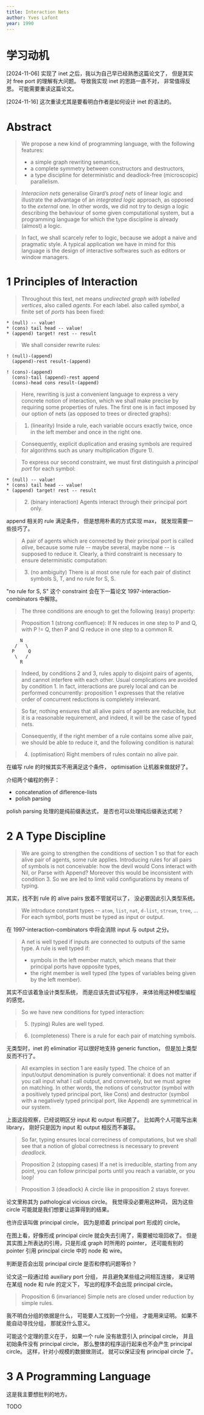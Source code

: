 ```yaml
---
title: Interaction Nets
author: Yves Lafont
year: 1990
---
```


# 学习动机

[2024-11-06]
实现了 inet 之后，我以为自己早已经熟悉这篇论文了，
但是其实对 free port 的理解有大问题。
导致我实现 inet 的思路一直不对，
非常值得反思。
可能需要重读这篇论文。

[2024-11-16]
这次重读尤其是要看明白作者是如何设计 inet 的语法的。

# Abstract

> We propose a new kind of programming language,
> with the following features:
>
> - a simple graph rewriting semantics,
> - a complete symmetry between constructors and destructors,
> - a type discipline for deterministic
>   and deadlock-free (microscopic) parallelism.

> _Interaciion nets_ generalise Girard’s _proof nets_ of linear logic
> and illustrate the advantage of an _integrated logic_ approach, as
> opposed to the _external_ one.  In other words, we did not try to
> design a logic describing the behaviour of some given computational
> system, but a programming language for which the type discipline is
> already (almost) a logic.

> In fact, we shall scarcely refer to logic, because we adopt a naive
> and pragmatic style. A typical application we have in mind for this
> language is the design of interactive softwares such as editors or
> window managers.

# 1  Principles of Interaction

> Throughout this text, net means _undirected graph with labelled
> vertices_, also called _agents_.  For each label. also called
> _symbol_, a finite set of _ports_ has been fixed:

```
* (null) -- value!
* (cons) tail head -- value!
* (append) target! rest -- result
```

> We shall consider rewrite rules:

```
! (null)-(append)
  (append)-rest result-(append)

! (cons)-(append)
  (cons)-tail (append)-rest append
  (cons)-head cons result-(append)
```

> Here, rewriting is just a convenient language to express a very
> concrete notion of interaction, which we shall make precise by
> requiring some properties of rules. The first one is in fact imposed
> by our option of nets (as opposed to trees or directed graphs):

> 1. (linearity)
>    Inside a rule, each variable occurs exactly twice, once in the
>    left member and once in the right one.

> Consequently, explicit duplication and erasing symbols are required
> for algorithms such as unary multiplication (figure 1).

> To express our second constraint, we must first distinguish a
> _principal port_ for each symbol:

```
* (null) -- value!
* (cons) tail head -- value!
* (append) target! rest -- result
```

> 2. (binary interaction)
>    Agents interact through their principal port only.

append 相关的 rule 满足条件，
但是想用朴素的方式实现 max，
就发现需要一些技巧了。

> A pair of agents which are connected by their principal port is
> called _alive_, because some rule -- maybe several, maybe none -- is
> supposed to reduce it.  Clearly, a third constraint is necessary to
> ensure deterministic computation:

> 3. (no ambiguity)
>    There is al most one rule for each pair of distinct
>    symbols S, T, and no rule for S, S.

"no rule for S, S" 这个 constraint
会在下一篇论文 1997-interaction-combinators 中解除。

> The three conditions are enough to get the following (easy)
> property:

> Proposition 1 (strong confluence):
> If N reduces in one step to P and Q, with P != Q,
> then P and Q reduce in one step to a common R.

```
     N
   /   \
  P     Q
   \   /
     R
```

> Indeed, by conditions 2 and 3, rules apply to disjoint pairs of
> agents, and cannot interfere with each other.  Usual complications
> are avoided by condition 1. In fact, interactions are purely local
> and can be performed concurrently: proposition 1 expresses that the
> relative order of concurrent reductions is completely irrelevant.

> So far, nothing ensures that all alive pairs of agents are
> reducible, but it is a reasonable requirement, and indeed, it will
> be the case of typed nets.

> Consequently, if the right member of a rule contains some alive
> pair, we should be able to reduce it, and the following condition is
> natural:

> 4. (optimisation)
>    Right members of rules contain no alive pair.

在编写 rule 的时候其实不用满足这个条件，
optimisation 让机器来做就好了。

介绍两个编程的例子：

- concatenation of diflerence-lists
- polish parsing

polish parsing 处理的是纯前缀表达式，
是否也可以处理纯后缀表达式呢？

# 2 A Type Discipline

> We are going to strengthen the conditions of section 1 so that for
> each alive pair of agents, some rule applies.  Introducing rules for
> all pairs of symbols is not conceivable: how the devil would Cons
> interact with Nil, or Parse with Append? Moreover this would be
> inconsistent with condition 3. So we are led to limit valid
> configurations by means of typing.

其实，找不到 rule 的 alive pairs 放着不管就可以了，
没必要因此引入类型系统。

> We introduce constant types
> -- `atom`, `list`, `nat`, `d-list`, `stream`, `tree`, ...
> For each symbol, ports must be typed as input or output.

在 1997-interaction-combinators 中将会消除 input 与 output 之分。

> A net is well typed if inputs are connected to outputs of the same
> type.  A rule is well typed if:
>
> - symbols in the left member match, which means
>   that their principal ports have opposite types,
> - the right member is well typed
>   (the types of variables being given by the left member).

其实不应该着急设计类型系统，
而是应该先尝试写程序，
来体验用这种模型编程的感觉。

> So we have new conditions for typed interaction:

> 5. (typing)
>    Rules are well typed.

> 6. (completeness)
>    There is a rule for each pair of matching symbols.

无类型时，inet 的 eliminatior
可以很好地支持 generic function，
但是加上类型反而不行了。

> All examples in section 1 are easily typed. The choice of an
> input/output denomination is purely conventional: it does not matter
> if you call input what I call output, and conversely, but we must
> agree on matching.  In other words, the notions of constructor
> (symbol with a positively typed principal port, like Cons) and
> destructor (symbol with a negatively typed principal port, like
> Append) are symmetrical in our system.

上面这段观察，已经说明区分 input 和 output 有问题了。
比如两个人可能写出来 library，
刚好只是因为 input 和 output 相反而不兼容。

> So far, typing ensures local correciness of computations, but we
> shall see that a notion of global correctness is necessary to
> prevent _deadlock_.

> Proposition 2 (stopping cases)
> If a net is irreducible,
> starting from any point,
> you can follow principal ports
> until you reach a variable, or you loop!

> Proposition 3 (deadlock)
> A circle like in proposition 2 stays forever.

论文里称其为 pathological vicious circle。
我觉得没必要用这种词，
因为这些 circle 可能就是我们想要让运算得到的结果。

也许应该叫做 principal circle，
因为是顺着 principal port 形成的 circle。

在图上看，好像形成 principal circle 就会失去引用了，需要被垃圾回收了。
但是其实图上所表达的引用，只是形成 graph 时所用的 pointer，
还可能有别的 pointer 引用 principal circle 中的 node 和 wire。

判断是否会出现 principal circle 是否和停机问题等价？

论文这一段通过给 auxiliary port 分组，
并且避免某些组之间相互连接，
来证明在某组 node 和 rule 的定义下，
写出的程序不会出现 principal circle。

> Proposition 6 (invariance)
> Simple nets are closed under reduction by simple rules.

我不明白分组的依据是什么，
可能要人工找到一个分组，
才能用来证明。
如果不能自动寻找分组，
那就没什么意义。

可能这个定理的意义在于，
如果一个 rule 没有故意引入 principal circle，
并且初始条件没有 principal circle，
那么整体的程序运行起来也不会产生 principal circle。
这样，针对小规模的数据做测试，
就可以保证没有 principal circle 了。

# 3 A Programming Language

这是我主要想批判的地方。

TODO
